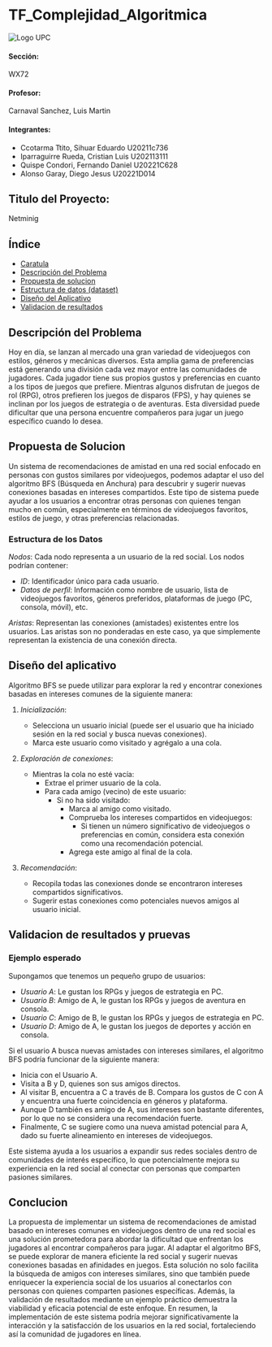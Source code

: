 # TF_Complejidad_Algoritmica

![Logo UPC](https://static.wikia.nocookie.net/logopedia/images/2/2d/UPC-Logo-Actual.png/revision/latest/scale-to-width-down/384?cb=20230305155749&path-prefix=es)

#### Sección:
WX72
#### Profesor: 
Carnaval Sanchez, Luis Martin
#### Integrantes:
- Ccotarma Ttito, Sihuar Eduardo U20211c736
- Iparraguirre Rueda, Cristian Luis U202113111
- Quispe Condori, Fernando Daniel U20221C628
- Alonso Garay, Diego Jesus U20221D014

## Titulo del Proyecto: 
Netminig

## Índice
- [Caratula](#tf_complejidad_algoritmica)
- [Descripción del Problema](#descripción-del-problema)
- [Propuesta de solucion](#propuesta-de-solucion)
- [Estructura de datos (dataset)](#estructura-de-los-datos)
- [Diseño del Aplicativo](#diseño-del-aplicativo)
- [Validacion de resultados](#validacion-de-resultados-y-pruevas)

## Descripción del Problema
Hoy en día, se lanzan al mercado una gran variedad de videojuegos con estilos, géneros y mecánicas diversos. Esta amplia gama de preferencias está generando una división cada vez mayor entre las comunidades de jugadores. Cada jugador tiene sus propios gustos y preferencias en cuanto a los tipos de juegos que prefiere. Mientras algunos disfrutan de juegos de rol (RPG), otros prefieren los juegos de disparos (FPS), y hay quienes se inclinan por los juegos de estrategia o de aventuras. Esta diversidad puede dificultar que una persona encuentre compañeros para jugar un juego específico cuando lo desea.
    
## Propuesta de Solucion
Un sistema de recomendaciones de amistad en una red social enfocado en personas con gustos similares por videojuegos, podemos adaptar el uso del algoritmo BFS (Búsqueda en Anchura) para descubrir y sugerir nuevas conexiones basadas en intereses compartidos. Este tipo de sistema puede ayudar a los usuarios a encontrar otras personas con quienes tengan mucho en común, especialmente en términos de videojuegos favoritos, estilos de juego, y otras preferencias relacionadas.

### Estructura de los Datos
*Nodos*: Cada nodo representa a un usuario de la red social. Los nodos podrían contener:
- *ID*: Identificador único para cada usuario.
- *Datos de perfil*: Información como nombre de usuario, lista de videojuegos favoritos, géneros preferidos, plataformas de juego (PC, consola, móvil), etc.

*Aristas*: Representan las conexiones (amistades) existentes entre los usuarios. Las aristas son no ponderadas en este caso, ya que simplemente representan la existencia de una conexión directa.

## Diseño del aplicativo 

Algoritmo BFS se puede utilizar para explorar la red y encontrar conexiones basadas en intereses comunes de la siguiente manera:

1. *Inicialización*:
   - Selecciona un usuario inicial (puede ser el usuario que ha iniciado sesión en la red social y busca nuevas conexiones).
   - Marca este usuario como visitado y agrégalo a una cola.

2. *Exploración de conexiones*:
   - Mientras la cola no esté vacía:
     - Extrae el primer usuario de la cola.
     - Para cada amigo (vecino) de este usuario:
       - Si no ha sido visitado:
         - Marca al amigo como visitado.
         - Comprueba los intereses compartidos en videojuegos:
           - Si tienen un número significativo de videojuegos o preferencias en común, considera esta conexión como una recomendación potencial.
         - Agrega este amigo al final de la cola.

3. *Recomendación*:
   - Recopila todas las conexiones donde se encontraron intereses compartidos significativos.
   - Sugerir estas conexiones como potenciales nuevos amigos al usuario inicial.

## Validacion de resultados y pruevas


### Ejemplo esperado

Supongamos que tenemos un pequeño grupo de usuarios:

- *Usuario A*: Le gustan los RPGs y juegos de estrategia en PC.
- *Usuario B*: Amigo de A, le gustan los RPGs y juegos de aventura en consola.
- *Usuario C*: Amigo de B, le gustan los RPGs y juegos de estrategia en PC.
- *Usuario D*: Amigo de A, le gustan los juegos de deportes y acción en consola.

Si el usuario A busca nuevas amistades con intereses similares, el algoritmo BFS podría funcionar de la siguiente manera:

- Inicia con el Usuario A.
- Visita a B y D, quienes son sus amigos directos.
- Al visitar B, encuentra a C a través de B. Compara los gustos de C con A y encuentra una fuerte coincidencia en géneros y plataforma.
- Aunque D también es amigo de A, sus intereses son bastante diferentes, por lo que no se considera una recomendación fuerte.
- Finalmente, C se sugiere como una nueva amistad potencial para A, dado su fuerte alineamiento en intereses de videojuegos.

Este sistema ayuda a los usuarios a expandir sus redes sociales dentro de comunidades de interés específico, lo que potencialmente mejora su experiencia en la red social al conectar con personas que comparten pasiones similares.

## Conclucion

La propuesta de implementar un sistema de recomendaciones de amistad basado en intereses comunes en videojuegos dentro de una red social es una solución prometedora para abordar la dificultad que enfrentan los jugadores al encontrar compañeros para jugar. Al adaptar el algoritmo BFS, se puede explorar de manera eficiente la red social y sugerir nuevas conexiones basadas en afinidades en juegos. Esta solución no solo facilita la búsqueda de amigos con intereses similares, sino que también puede enriquecer la experiencia social de los usuarios al conectarlos con personas con quienes comparten pasiones específicas. Además, la validación de resultados mediante un ejemplo práctico demuestra la viabilidad y eficacia potencial de este enfoque. En resumen, la implementación de este sistema podría mejorar significativamente la interacción y la satisfacción de los usuarios en la red social, fortaleciendo así la comunidad de jugadores en línea.
